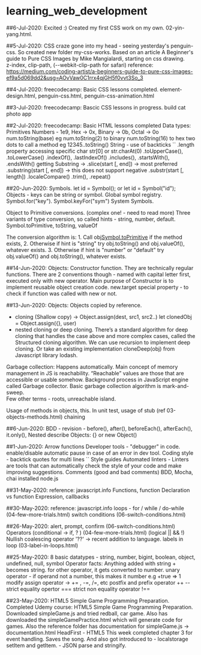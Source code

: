 # learning_web_development
##6-Jul-2020:
  Excited :) Created my first CSS work on my own. 02-yin-yang.html.
  
##5-Jul-2020:
  CSS craze gone into my head - seeing yesterday's penguin-css.
  So created new folder my-css-works. Based on an article A Beginner's guide to Pure CSS Images by Mike Mangialardi, starting on css drawing.  
  z-index, clip-path, (--webkit-clip-path for safari)
  reference: https://medium.com/coding-artist/a-beginners-guide-to-pure-css-images-ef9a5d069dd2&usg=AOvVaw0C1rrx4qjGH5f0vvt3So_3

##4-Jul-2020:
  freecodecamp: Basic CSS lessons completed. element-design.html, penguin-css.html, penguin-css-animation.html
  
##3-Jul-2020:
  freecodecamp: Bascic CSS lessons in progress. build cat photo app

##2-Jul-2020:
  freecodecamp: Basic HTML lessons completed
  Data types: 
  Primitives
  Numbers - 1e9, Hex -> 0x, Binary -> 0b, Octal -> 0o
       num.toString(base) 
        eg num.toString(2) to binary
           num.toString(16) to hex
      two dots to call a method 
        eg 12345..toString() 
  String - use of backticks ``
    .length property
    accessing specific char str[0] or str.charAt(0) 
    .toUpperCase(), .toLowerCase()
    .indexOf(), .lastIndexOf()
    .includes(), .startsWith(), .endsWith()
    getting Substring -> .slice(start [, end])  -> most preferred
                         .substring(start [, end]) -> this does not support negative
                         .substr(start [, length])
    .localeCompare()
    .trim(), .repeat()

  
##20-Jun-2020:
  Symbols.  let id = Symbol(); or let id = Symbol("id");
  Objects - keys can be string or symbol.
  Global symbol registry.  Symbol.for("key"). Symbol.keyFor("sym")
  System Symbols.

  Object to Primitive conversions.  (complex one! - need to read more)
  Three variants of type conversion, so called hints - string, number, default.
  Symbol.toPrimitive, toString, valueOf

  The conversion algorithm is:
    1. Call obj[Symbol.toPrimitive](hint) if the method exists,
    2. Otherwise if hint is "string"
        try obj.toString() and obj.valueOf(), whatever exists.
    3. Otherwise if hint is "number" or "default"
        try obj.valueOf() and obj.toString(), whatever exists.


##14-Jun-2020:
  Objects: Constructor function. They are technically regular functions. There are 2 conventions though - named with capital letter first, executed only with new operator. Main purpose of Constructor is to implement reusable object creation code.
  new.target special property - to check if function was called with new or not.

##13-Jun-2020:
  Objects: Objects copied by reference.
  - cloning (Shallow copy) -> Object.assign(dest, src1, src2..)
     let clonedObj = Object.assign({}, user)
  - nested cloning or deep cloning. There’s a standard algorithm for deep cloning that handles the case above and more complex cases, called the Structured cloning algorithm. We can use recursion to implement deep cloning. Or take an existing implementation cloneDeep(obj) from Javascript library lodash.

  Garbage collection: Happens automatically. Main concept of memory management in JS is reachability.
  “Reachable” values are those that are accessible or usable somehow.
  Background process in JavaScript engine called Garbage collector.
  Basic garbage collection algorithm is mark-and-sweep.  
  Few other terms - roots, unreachable island.  

  Usage of methods in objects, this. In unit test, usage of stub (ref 03-objects-methods.html)
  chaining

##6-Jun-2020:
  BDD - revision - before(), after(), beforeEach(), afterEach(), it.only(), Nested describe
  Objects: {} or new Object()

##1-Jun-2020:
  Arrow functions
  Developer tools - "debugger"  in code. enable/disable automatic pause in case of an error in dev tool.
  Coding style - backtick quotes for multi lines ``
  Style guides
  Automated linters - Linters are tools that can automatically check the style of your code and make improving suggestions.
  Comments (good and bad comments)
  BDD, Mocha, chai
  installed node.js

##31-May-2020:
  reference: javascript.info
  Functions, function Declaration vs function Expression, callbacks

##30-May-2020:
  reference: javascript.info
  loops - for / while / do-while (04-few-more-trials.html)
  switch conditions (06-switch-conditions.html)

##26-May-2020:
  alert, prompt, confirm (06-switch-conditions.html)
  Operators (conditional -> if, ? ) (04-few-more-trials.html)
            (logical || && !)
  Nullish coalescing operator '??' -> recent addition to language.
  labels in loop (03-label-in-loops.html)

##25-May-2020:
  8 basic datatypes - string, number, bigint, boolean, object, undefined, null, symbol
  Operator facts:
    Anything added with string + becomes string. for other operator, it gets converted to number.
    unary operator - if operand not a number, this makes it number e.g +true => 1
    modify assign operator -> += , -=, /=, etc
    postfix and prefix operator ++ --
    strict equality opertor === strict non equality operator !==

##23-May-2020:
  HTML5 Simple Game Programming Preparation.
    Completed Udemy course: HTML5 Simple Game Programming Preparation.
    Downloaded simpleGame.js and tried redball, car game.
    Also has downloaded the simpleGamePractice.html which will generate code for games.
    Also the reference folder has documentation for simpleGame.js -> documentation.html
  HeadFirst - HTML5
    This week completed chapter 3 for event handling. Saves the song.
    And also got introduced to
      - localstorage setItem and getItem.
      - JSON parse and stringify.  
